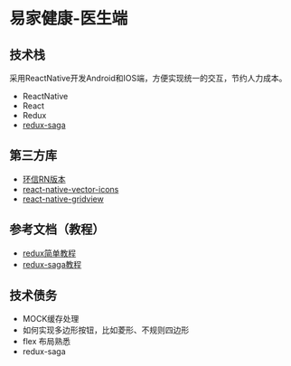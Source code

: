 # 易家健康-医生端
## 技术栈
采用ReactNative开发Android和IOS端，方便实现统一的交互，节约人力成本。
* ReactNative
* React
* Redux
* [redux-saga](https://github.com/yelouafi/redux-saga)

## 第三方库
* [环信RN版本](http://docs.easemob.com/im/react-native)
* [react-native-vector-icons](https://github.com/oblador/react-native-vector-icons)
* [react-native-gridview](https://www.npmjs.com/package/react-native-gridview)

## 参考文档（教程）
* [redux简单教程](https://github.com/kenberkeley/redux-simple-tutorial)
* [redux-saga教程](http://leonshi.com/redux-saga-in-chinese/docs/introduction/BeginnerTutorial.html)

## 技术债务
* MOCK缓存处理
* 如何实现多边形按钮，比如菱形、不规则四边形
* flex 布局熟悉
* redux-saga
